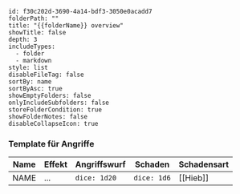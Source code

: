```folder-overview
id: f30c202d-3690-4a14-bdf3-3050e0acadd7
folderPath: ""
title: "{{folderName}} overview"
showTitle: false
depth: 3
includeTypes:
  - folder
  - markdown
style: list
disableFileTag: false
sortBy: name
sortByAsc: true
showEmptyFolders: false
onlyIncludeSubfolders: false
storeFolderCondition: true
showFolderNotes: false
disableCollapseIcon: true
```



### Template für Angriffe
| Name | Effekt | Angriffswurf | Schaden     | Schadensart |
| ---- | ------ | ------------ | ----------- | ----------- |
| NAME | ...    | `dice: 1d20` | `dice: 1d6` | [[Hieb]]    |
